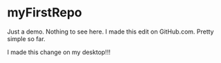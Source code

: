 # myFirstRepo
Just a demo. Nothing to see here.
I made this edit on GitHub.com. Pretty simple so far.

I made this change on my desktop!!!